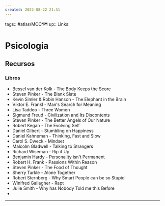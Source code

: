 ```yaml
---
created: 2022-08-22 21:51
---
```

tags:: #atlas/MOC🗺 
up:: 
Links: 
# Psicologia
## Recursos
### Libros
- Bessel van der Kolk - The Body Keeps the Score
- Steven Pinker - The Blank Slate
- Kevin Simler & Robin Hanson - The Elephant in the Brain
- Viktor E. Frankl - Man's Search for Meaning
- Lisa Taddeo - Three Women
- Sigmund Freud - Civilization and Its Discontents
- Steven Pinker - The Better Angels of Our Nature
- Robert Kegan - The Evolving Self
- Daniel Gilbert - Stumbling on Happiness
- Daniel Kahneman - Thinking, Fast and Slow
- Carol S. Dweck - Mindset
- Malcolm Gladwell - Talking to Strangers
- Richard Wiseman - Rip it Up
- Benjamin Hardy - Personality isn't Permanent
- Robert H. Frank - Passions Within Reason
- Steven Pinker - The Food of Thought
- Sherry Turkle - Alone Together
- Robert Sternberg -  Why Smart People can be so Stupid
- Winifred Gallagher - Rapt
- Julie Smith - Why has Nobody Told me this Before
- 
___
